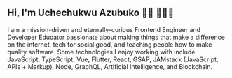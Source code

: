 ## Hi, I'm Uchechukwu Azubuko 👋🏾 👨🏾‍💻

I am a mission-driven and eternally-curious Frontend Engineer and Developer Educator passionate about making things that make a difference on the internet, tech for social good, and teaching people how to make quality software. Some technologies I enjoy working with include JavaScript, TypeScript, Vue, Flutter, React, GSAP, JAMstack (JavaScript, APIs + Markup), Node, GraphQL, Artificial Intelligence, and Blockchain.

<!--
### Find me around the web

**UcheAzubuko/UcheAzubuko** is a ✨ _special_ ✨ repository because its `README.md` (this file) appears on your GitHub profile.

Here are some ideas to get you started:

- 🔭 I’m currently working on ...
- 🌱 I’m currently learning ...
- 👯 I’m looking to collaborate on ...
- 🤔 I’m looking for help with ...
- 💬 Ask me about ...
- 📫 How to reach me: ...
- 😄 Pronouns: ...
- ⚡ Fun fact: ...
-->
